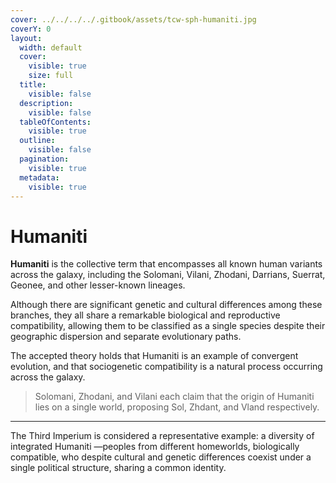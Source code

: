 ```yaml
---
cover: ../../../../.gitbook/assets/tcw-sph-humaniti.jpg
coverY: 0
layout:
  width: default
  cover:
    visible: true
    size: full
  title:
    visible: false
  description:
    visible: false
  tableOfContents:
    visible: true
  outline:
    visible: false
  pagination:
    visible: true
  metadata:
    visible: true
---
```


# Humaniti

**Humaniti** is the collective term that encompasses all known human variants across the galaxy, including the Solomani, Vilani, Zhodani, Darrians, Suerrat, Geonee, and other lesser-known lineages.

Although there are significant genetic and cultural differences among these branches, they all share a remarkable biological and reproductive compatibility, allowing them to be classified as a single species despite their geographic dispersion and separate evolutionary paths.

The accepted theory holds that Humaniti is an example of convergent evolution, and that sociogenetic compatibility is a natural process occurring across the galaxy.

> Solomani, Zhodani, and Vilani each claim that the origin of Humaniti lies on a single world, proposing Sol, Zhdant, and Vland respectively.

***

The Third Imperium is considered a representative example: a diversity of integrated Humaniti —peoples from different homeworlds, biologically compatible, who despite cultural and genetic differences coexist under a single political structure, sharing a common identity.
